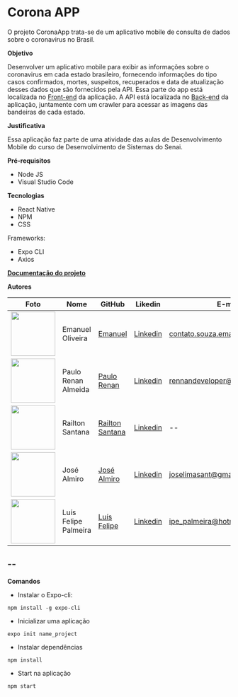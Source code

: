# Corona APP
O projeto CoronaApp trata-se de um aplicativo mobile de consulta de dados sobre o coronavirus no Brasil.

**Objetivo**

Desenvolver um aplicativo mobile para exibir as informações sobre o coronavirus em cada estado brasileiro, fornecendo informações do tipo casos confirmados, mortes, suspeitos, recuperados e data de atualização desses dados que são fornecidos pela API. Essa parte do app está localizada no [Front-end](https://github.com/EmanuelOSSouza/CoronaApp) da aplicação. A API está localizada no [Back-end](https://github.com/EmanuelOSSouza/CoronaAppBack) da aplicação, juntamente com um crawler para acessar as imagens das bandeiras de cada estado. 

**Justificativa**

Essa aplicação faz parte de uma atividade das aulas de Desenvolvimento Mobile do curso de Desenvolvimento de Sistemas do Senai.


**Pré-requisitos**

- Node JS
- Visual Studio Code

**Tecnologias**

- React Native
- NPM
- CSS

Frameworks:

- Expo CLI
- Axios


**[Documentação do projeto](https://bityli.com/7xa9i)**

**Autores**

Foto | Nome | GitHub | Likedin | E-mail
---- | ---- | ------ | ------- | ------
<img src="https://avatars1.githubusercontent.com/u/56510921?s=400&u=7896f90f57edb9075a897ef19e6fb41e047d62c5&v=4" width="100px"> | Emanuel Oliveira | [Emanuel](https://github.com/EmanuelOSSouza) | [Linkedin](https://www.linkedin.com/in/emanuel-oliveira-souza-ba-ti058a125/) | contato.souza.emanuel@gmail.com
<img src="https://avatars2.githubusercontent.com/u/54914945?s=400&u=73f3713c0f0819ddb23a3bc3d819f5caa2630571&v=4" width="100px"> | Paulo Renan Almeida | [Paulo Renan](https://github.com/NannAlmeida) | [Linkedin](https://www.linkedin.com/in/rennanalmeida/) | rennandeveloper@gmail.com
<img src="" width="100px"> | Railton Santana | [Railton Santana](https://github.com/Railton-Santana) | [Linkedin](https://br.linkedin.com/in/railton-santana-b261911a9) | --
<img src="" width="100px"> | José Almiro | [José Almiro](https://github.com/ALMAJOE) | [Linkedin](https://www.linkedin.com/in/jos%C3%A9-lima-47ab61186/) | joselimasant@gmail.com
<img src="" width="100px"> | Luís Felipe Palmeira | [Luís Felipe](https://github.com/LFSP95) | [Linkedin](https://github.com/LFSP95/CoronaApp/blob/master/www.linkedin.com/in/luispalmeira) | ipe_palmeira@hotmail.com
--
--



**Comandos**

* Instalar o Expo-cli:

`npm install -g expo-cli`

* Inicializar uma aplicação

`expo init name_project`

* Instalar dependências

`npm install`

* Start na aplicação

`npm start`

